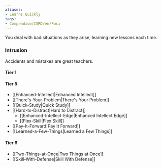 ```yaml
---  
aliases:  
- Learns Quickly  
tags:  
- Compendium/CSRD/en/Foci  
---
```

  
You deal with bad situations as they arise, learning new lessons each time.  
 ### Intrusion  
Accidents and mistakes are great teachers.
  
#### Tier 1  
#### Tier 5  
  
* [[Enhanced-Intellect|Enhanced Intellect]]  
* [[There's-Your-Problem|There's Your Problem]]  
* [[Quick-Study|Quick Study]]  
* [[Hard-to-Distract|Hard to Distract]]  
  - [[Enhanced-Intellect-Edge|Enhanced Intellect Edge]]  
  - [[Flex-Skill|Flex Skill]]  
* [[Pay-It-Forward|Pay It Forward]]  
* [[Learned-a-Few-Things|Learned a Few Things]]  
#### Tier 6  
  
  - [[Two-Things-at-Once|Two Things at Once]]  
  - [[Skill-With-Defense|Skill With Defense]]  

